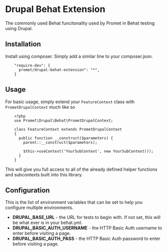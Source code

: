 Drupal Behat Extension
======================

The commonly used Behat funcitonality used by Promet in Behat testing using Drupal.

Installation
------------

Install using composer. Simply add a similar line to your composer.json.

```
    "require-dev": {
      promet/drupal-behat-extension": "*",
    }
```

Usage
-----

For basic usage, simply extend your `FeatureContext` class with `PrometDrupalContext` much like so

```
    <?php
    use Promet\Drupal\Behat\PrometDrupalContext;

    class FeatureContext extends PrometDrupalContext
    {
      public function __construct($parameters) {
        parent::__construct($parameters);

        $this->useContext('YourSubContext', new YourSubContext());
      }
    }
```

This will give you full access to all of the already defined helper functions and subcontexts built into this library.

Configuration
-------------

This is the list of environment variables that can be set to help you configure multiple environments.

* **DRUPAL_BASE_URL** - the URL for tests to begin with. If not set, this will be what ever is in your behat.yml.
* **DRUPAL_BASIC_AUTH_USERNAME** - the HTTP Basic Auth username to enter before visiting a page.
* **DRUPAL_BASIC_AUTH_PASS** - the HTTP Basic Auth password to enter before visiting a page.